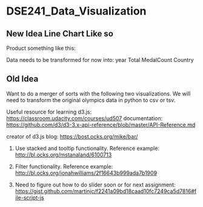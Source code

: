 # DSE241_Data_Visualization

## New Idea Line Chart Like so

Product something like this: 

Data needs to be transformed for now into:   year Total MedalCount Country 


## Old Idea

Want to do a merger of sorts with the following two visualizations. We will need to transform the original olympics data in python to csv or tsv. 

Useful resource for learning d3.js: https://classroom.udacity.com/courses/ud507
documentation: https://github.com/d3/d3-3.x-api-reference/blob/master/API-Reference.md

creator of d3.js blog: https://bost.ocks.org/mike/bar/

1. Use stacked and tooltip functionality. Reference example: http://bl.ocks.org/mstanaland/6100713

2. Filter functionality. Reference example: http://bl.ocks.org/jonahwilliams/2f16643b999ada7b1909

3. Need to figure out how to do slider soon or for next assignment: https://gist.github.com/martinjc/f2241a09bd18caad10fc7249ca5d7816#file-script-js


